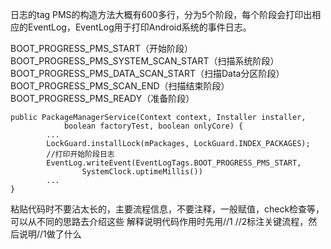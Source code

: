 日志的tag
PMS的构造方法大概有600多行，分为5个阶段，每个阶段会打印出相应的EventLog，EventLog用于打印Android系统的事件日志。

BOOT_PROGRESS_PMS_START（开始阶段）
BOOT_PROGRESS_PMS_SYSTEM_SCAN_START（扫描系统阶段）
BOOT_PROGRESS_PMS_DATA_SCAN_START（扫描Data分区阶段）
BOOT_PROGRESS_PMS_SCAN_END（扫描结束阶段）
BOOT_PROGRESS_PMS_READY（准备阶段）

```
public PackageManagerService(Context context, Installer installer,
            boolean factoryTest, boolean onlyCore) {
        ...
        LockGuard.installLock(mPackages, LockGuard.INDEX_PACKAGES);
        //打印开始阶段日志
        EventLog.writeEvent(EventLogTags.BOOT_PROGRESS_PMS_START,
                SystemClock.uptimeMillis())
        ...
}
```


粘贴代码时不要沾太长的，主要流程信息，不要注释，一般赋值，check检查等，可以从不同的思路去介绍这些
解释说明代码作用时先用//1 //2标注关键流程，然后说明//1做了什么